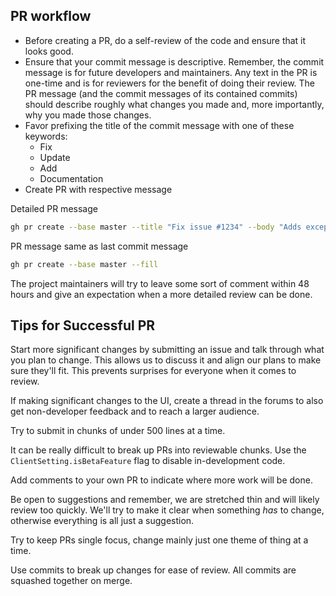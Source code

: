 ## PR workflow

* Before creating a PR, do a self-review of the code and ensure that it looks good.
* Ensure that your commit message is descriptive. Remember, the commit
message is for future developers and maintainers.  Any text in the PR
is one-time and is for reviewers for the benefit of doing their review. The
PR message (and the commit messages of its contained commits) should describe roughly what changes you made and, more importantly,
why you made those changes.
* Favor prefixing the title of the commit message with one of these keywords:
  * Fix
  * Update
  * Add
  * Documentation
* Create PR with respective message

Detailed PR message
```bash
gh pr create --base master --title "Fix issue #1234" --body "Adds exception handling:\n- Adds null check\n- Adds tests"
```

PR message same as last commit message
```bash
gh pr create --base master --fill
```

The project maintainers will try to leave some sort of comment within 48 hours
and give an expectation when a more detailed review can be done.

## Tips for Successful PR

Start more significant changes by submitting an issue and talk through what
you plan to change. This allows us to discuss it and align our plans to
make sure they'll fit. This prevents surprises for everyone when it comes
to review.

If making significant changes to the UI, create a thread in the forums
to also get non-developer feedback and to reach a larger audience.

Try to submit in chunks of under 500 lines at a time.

It can be really difficult to break up PRs into reviewable chunks. Use
the `ClientSetting.isBetaFeature` flag to disable in-development
code.

Add comments to your own PR to indicate where more work will be done.

Be open to suggestions and remember, we are stretched thin and will likely
review too quickly. We'll try to make it clear when something *has* to change,
otherwise everything is all just a suggestion.

Try to keep PRs single focus, change mainly just one theme of thing at a time.

Use commits to break up changes for ease of review. All commits are squashed
together on merge.

